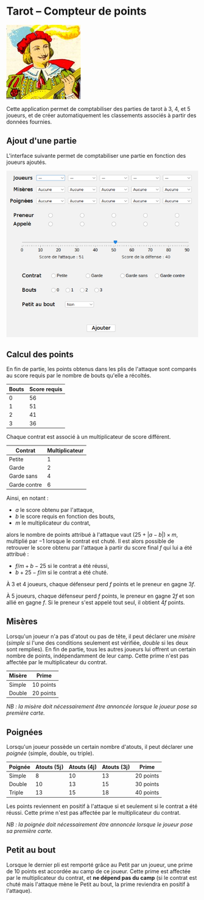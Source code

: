 # Tarot – Compteur de points

![plot](./src/main/resources/logo.png)

Cette application permet de comptabiliser des parties de tarot à 3, 4, et 5 joueurs, et de créer
automatiquement les classements associés à partir des données fournies.

## Ajout d'une partie

L'interface suivante permet de comptabiliser une partie en fonction des joueurs ajoutés.

![plot](./src/main/resources/new_game.png)

## Calcul des points

En fin de partie, les points obtenus dans les plis de l'attaque sont comparés au score requis par
le nombre de bouts qu'elle a récoltés.

| **Bouts** | **Score requis** |
|-----------|------------------|
| 0         | 56               |
| 1         | 51               |
| 2         | 41               |
| 3         | 36               |

Chaque contrat est associé à un multiplicateur de score différent.

| **Contrat**  | **Multiplicateur**  |
|--------------|---------------------|
| Petite       | 1                   |
| Garde        | 2                   |
| Garde sans   | 4                   |
| Garde contre | 6                   |

Ainsi, en notant :
- $a$ le score obtenu par l'attaque,
- $b$ le score requis en fonction des bouts,
- $m$ le multiplicateur du contrat,

alors le nombre de points attribué à l'attaque vaut $(25 + |a - b|) \times m$,
multiplié par $-1$ lorsque le contrat est chuté. Il est alors possible de retrouver le score obtenu par l'attaque à partir du score
final $f$ qui lui a été attribué :
- $f / m + b - 25$ si le contrat a été réussi,
- $b + 25 - f / m$ si le contrat a été chuté.

À 3 et 4 joueurs, chaque défenseur perd $f$ points et le preneur en gagne $3f$.

À 5 joueurs, chaque défenseur perd $f$ points, le preneur en gagne $2f$ et son allié
en gagne $f$. Si le preneur s'est appelé tout seul, il obtient $4f$ points.

## Misères

Lorsqu'un joueur n'a pas d'atout ou pas de tête, il peut déclarer une _misère_ (_simple_ si
l'une des conditions seulement est vérifiée, _double_ si les deux sont remplies). En fin
de partie, tous les autres joueurs lui offrent un certain nombre de points, indépendamment
de leur camp. Cette prime n'est pas affectée par le multiplicateur du contrat.

| **Misère** | **Prime** |
|------------|-----------|
| Simple     | 10 points |
| Double     | 20 points |

_NB : la misère doit nécessairement être annoncée lorsque le joueur pose sa première carte._

## Poignées

Lorsqu'un joueur possède un certain nombre d'atouts, il peut déclarer une _poignée_
(simple, double, ou triple).

| **Poignée** | **Atouts (5j)** | **Atouts (4j)** | **Atouts (3j)** | **Prime** |
|-------------|-----------------|-----------------|-----------------|-----------|
| Simple      | 8               | 10              | 13              | 20 points |
| Double      | 10              | 13              | 15              | 30 points |
| Triple      | 13              | 15              | 18              | 40 points |

Les points reviennent en positif à l'attaque si et seulement si le contrat a été réussi.
Cette prime n'est pas affectée par le multiplicateur du contrat.

_NB : la poignée doit nécessairement être annoncée lorsque le joueur pose sa première carte._

## Petit au bout

Lorsque le dernier pli est remporté grâce au Petit par un joueur, une prime de 10 points est
accordée au camp de ce joueur. Cette prime est affectée par le multiplicateur du contrat,
et **ne dépend pas du camp** (si le contrat est chuté mais l'attaque mène le Petit au bout,
la prime reviendra en positif à l'attaque).
